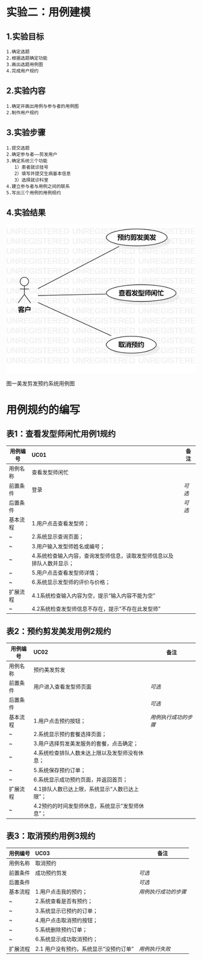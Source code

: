 # 实验二：用例建模

 ## 1.实验目标
    1.确定选题
    2.根据选题确定功能
    3.画出选题用例图
    4.完成用户规约
 ## 2.实验内容
    1.确定并画出用例与参与者的用例图
    2.制作用户规约
 ## 3.实验步骤
    1.提交选题
    2.确定参与者——剪发用户
    3.确定系统三个功能
       1）患者就诊挂号  
       2）填写并提交生病基本信息  
       3）选择就诊科室
    4.建立参与者与用例之间的联系
    5.写出三个用例的用例规约
 ## 4.实验结果
![用例图](./lab2_CaseDiagram.jpg)

图一美发剪发预约系统用例图

# 用例规约的编写

## 表1：查看发型师闲忙用例1规约  

 用例编号  | UC01 | 备注  
 -|:-|-  
 用例名称  | 查看发型师闲忙 |   
 前置条件  |     登录      | *可选*   
 后置条件  |           | *可选*   
 基本流程 | 1.用户点击查看发型师；  |
 ~| 2.系统显示查询页面； | 
 ~| 3.用户输入发型师姓名或编号；  | 
 ~| 4.系统检查输入内容，查询发型师信息，读取发型师信息以及排队人数并显示；  |    
 ~| 5.用户点击查看发型师详情；   |   
 ~| 6.系统显示发型师的评价与价格；   |   
 扩展流程  | 4.1系统检查输入内容为空，提示“输入内容不能为空” |
 ~|4.2系统检查发型师信息不存在，提示“不存在此发型师” | 

 ## 表2：预约剪发美发用例2规约  

 用例编号  | UC02 | 备注  
 -|:-|-  
 用例名称  | 预约美发剪发 |   
 前置条件  |  用户进入查看发型师页面 | *可选*   
 后置条件  |     | *可选*   
 基本流程  | 1.用户点击预约按钮；|  *用例执行成功的步骤*     
 ~| 2.系统显示预约套餐选择页面；|
 ~| 3.用户选择剪发美发服务的套餐，点击确定；|
 ~| 4.系统检查排队人数未达上限以及发型师没有休息；|
 ~| 5.系统保存预约订单；|
 ~| 6.系统显示成功预约页面，并返回首页；| 
 扩展流程  | 4.1排队人数已达上限，系统显示“人数已达上限”；| 
 ~| 4.2预约的时间发型师休息，系统显示“发型师休息”；|  
 
## 表3：取消预约用例3规约  

 用例编号  | UC03 | 备注  
 -|:-|-  
 用例名称  | 取消预约  |   
 前置条件  |   成功预约剪发  | *可选*   
 后置条件  |      | *可选*   
 基本流程  | 1.用户点击我的预约； |*用例执行成功的步骤*    
 ~| 2.系统查看是否有预约；|   
 ~| 3.系统显示已预约的订单；|   
 ~| 4.用户点击取消预约按钮；|   
 ~| 5.系统删除预约订单；|  
 ~| 6.系统显示成功取消预约；|   
 扩展流程  |2.1 用户没有预约，系统显示“没预约订单”|*用例执行失败*    

